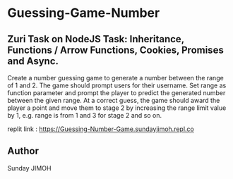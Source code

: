 # Guessing-Game-Number

## Zuri Task on NodeJS Task: Inheritance, Functions / Arrow Functions, Cookies, Promises and Async.
Create a number guessing game to generate a number between the range of 1 and 2. The game should prompt users for their username.
Set range as function parameter and prompt the player to predict the generated number between the given range. At a correct guess, 
the game should award the player a point and move them to stage 2 by increasing the range limit value by 1, e.g. range is from 1 and 3 for stage 2 and so on.

replit link : https://Guessing-Number-Game.sundayjimoh.repl.co


## Author
Sunday JIMOH
